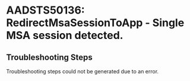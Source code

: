 # AADSTS50136: RedirectMsaSessionToApp - Single MSA session detected.


## Troubleshooting Steps
Troubleshooting steps could not be generated due to an error.